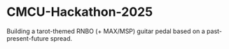 # CMCU-Hackathon-2025
Building a tarot-themed RNBO (+ MAX/MSP) guitar pedal based on a past-present-future spread.
